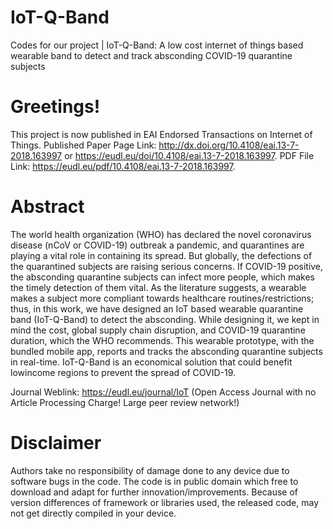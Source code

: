 # IoT-Q-Band
Codes for our project | IoT-Q-Band: A low cost internet of things based wearable band to detect and track absconding COVID-19 quarantine subjects

# Greetings!
This project is now published in EAI Endorsed Transactions on Internet of Things. Published Paper Page Link: http://dx.doi.org/10.4108/eai.13-7-2018.163997 or https://eudl.eu/doi/10.4108/eai.13-7-2018.163997.
PDF File Link: https://eudl.eu/pdf/10.4108/eai.13-7-2018.163997.

# Abstract
The world health organization (WHO) has declared the novel coronavirus disease (nCoV or COVID-19) outbreak a pandemic, and quarantines are playing a vital role in containing its spread. But globally, the defections of the quarantined subjects are raising serious concerns. If COVID-19 positive, the absconding quarantine subjects can infect more people, which makes the timely detection of them vital. As the literature suggests, a wearable makes a subject more compliant towards healthcare routines/restrictions; thus, in this work, we have designed an IoT based wearable quarantine band (IoT-Q-Band) to detect the absconding. While designing it, we kept in mind the cost, global supply chain disruption, and COVID-19 quarantine duration, which the WHO recommends. This wearable prototype, with the bundled mobile app, reports and tracks the absconding quarantine subjects in real-time. IoT-Q-Band is an economical solution that could benefit lowincome regions to prevent the spread of COVID-19.

Journal Weblink: https://eudl.eu/journal/IoT (Open Access Journal with no Article Processing Charge! Large peer review network!)

# Disclaimer

Authors take no responsibility of damage done to any device due to software bugs in the code. The code is in public domain which free to download and adapt for further innovation/improvements. Because of version differences of framework or libraries used, the released code, may not get directly compiled in your device. 
